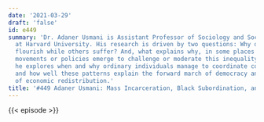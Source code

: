 ```yaml
---
date: '2021-03-29'
draft: 'false'
id: e449
summary: 'Dr. Adaner Usmani is Assistant Professor of Sociology and Social Studies
  at Harvard University. His research is driven by two questions: Why do some people
  flourish while others suffer? And, what explains why, in some places but not others,
  movements or policies emerge to challenge or moderate this inequality? In one project,
  he explores when and why ordinary individuals manage to coordinate collective action,
  and how well these patterns explain the forward march of democracy and the extent
  of economic redistribution.'
title: '#449 Adaner Usmani: Mass Incarceration, Black Subordination, and Modern Democracies'
---
```

{{< episode >}}
